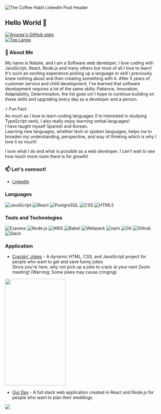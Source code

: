 ![The Coffee Habit LinkedIn Post Header](https://user-images.githubusercontent.com/74742148/121419291-a63bb780-c920-11eb-8689-676c1da61f4a.png)

## Hello World 👋

[![Anurag's GitHub stats](https://github-readme-stats.vercel.app/api?username=NatalieNunez&hide=stars,issues,contribs&show_icons=true&title_color=49c4b6&text_color=274a61&icon_color=ffbea6)](https://github.com/anuraghazra/github-readme-stats)\
[![Top Langs](https://github-readme-stats.vercel.app/api/top-langs/?username=NatalieNunez&layout=compact&title_color=49c4b6)](https://github.com/anuraghazra/github-readme-stats)

### 💬 About Me
My name is Natalie, and I am a Software web developer. I love coding with JavaScript, React, Node.js and many others but most of all I love to learn! It's such an exciting experience picking up a language or skill I previously knew nothing about and then creating something with it. After 5 years of customer service and child development, I've learned that software development requires a lot of the same skills: Patience, Innovation, Adaptability, Determination, the list goes on! I hope to continue building on these skills and upgrading every day as a developer and a person.

⚡ Fun Fact:\
As much as I love to learn coding languages (I'm interested in studying TypeScript next), I also really enjoy learning verbal languages!\
I have taught myself Spanish and Korean.\
Learning new languages, whether tech or spoken languages, helps me to broaden my understanding, perspective, and way of thinking which is why I love it so much!

I love what I do and what is possible as a web developer. I can't wait to see how much more room there is for growth! 

### 📫 Let's connect!
* [LinkedIn](https://www.linkedin.com/in/natalietnunez/)

### Languages
![JavaScript](https://img.shields.io/badge/-JavaScript-000?&logo=JavaScript)
![React](https://img.shields.io/badge/-React-000?&logo=React)
![PostgreSQL](https://img.shields.io/badge/-PostgreSQL-000?&logo=postgresql)
![CSS](https://img.shields.io/badge/-CSS3-000?&logo=css3)
![HTML5](https://img.shields.io/badge/-HTML5-000?&logo=html5)

### Tools and Technologies
![Express](https://img.shields.io/badge/-Express-000?&logo=express)
![Node.js](https://img.shields.io/badge/-Node.js-000?&logo=node.js)
![AWS](https://img.shields.io/badge/-AWS-000?&logo=Amazon-AWS&logoColor=F90)
![Babel](https://img.shields.io/badge/-Babel-000?&logo=babel)
![Webpack](https://img.shields.io/badge/-Webpack-000?&logo=webpack)
![npm](https://img.shields.io/badge/-npm-000?&logo=npm)
![Git](https://img.shields.io/badge/-Git-000?&logo=git)
![Github](https://img.shields.io/badge/-GitHub-000?&logo=github)
![Slack](https://img.shields.io/badge/-Slack-000?&logo=slack)

### Application
* [Crackin' Jokes](https://natalienunez.github.io/ajax-project/) - A dynamic HTML, CSS, and JavaScript project for people who want to get and save funny jokes\
Since you're here, why not pick up a joke to crack at your next Zoom meeting! (Warning: Some jokes may cause cringing)
<img src="https://user-images.githubusercontent.com/74742148/121431978-f7eb3e80-c92e-11eb-9f85-2b2a3a505469.gif" width="200" height="350" />

* [Our Day](https://our-day-wedding-planner.herokuapp.com/) - A full stack web application created in React and Node.js for people who want to plan their weddings
<img src="https://user-images.githubusercontent.com/74742148/121434162-c58f1080-c931-11eb-95e7-ecd54b6d857b.gif" />
